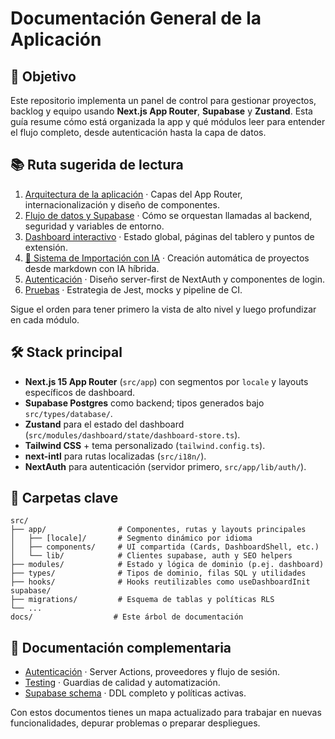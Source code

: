 # Documentación General de la Aplicación

## 🧭 Objetivo
Este repositorio implementa un panel de control para gestionar proyectos, backlog y equipo usando **Next.js App Router**, **Supabase** y **Zustand**. Esta guía resume cómo está organizada la app y qué módulos leer para entender el flujo completo, desde autenticación hasta la capa de datos.

## 📚 Ruta sugerida de lectura
1. [Arquitectura de la aplicación](./app/architecture.md) · Capas del App Router, internacionalización y diseño de componentes.
2. [Flujo de datos y Supabase](./app/data-flow.md) · Cómo se orquestan llamadas al backend, seguridad y variables de entorno.
3. [Dashboard interactivo](./app/dashboard.md) · Estado global, páginas del tablero y puntos de extensión.
4. [🚀 Sistema de Importación con IA](./import/README.md) · Creación automática de proyectos desde markdown con IA híbrida.
5. [Autenticación](./auth/README.md) · Diseño server-first de NextAuth y componentes de login.
6. [Pruebas](./testing/README.md) · Estrategia de Jest, mocks y pipeline de CI.

Sigue el orden para tener primero la vista de alto nivel y luego profundizar en cada módulo.

## 🛠️ Stack principal
- **Next.js 15 App Router** (`src/app`) con segmentos por `locale` y layouts específicos de dashboard.
- **Supabase Postgres** como backend; tipos generados bajo `src/types/database/`.
- **Zustand** para el estado del dashboard (`src/modules/dashboard/state/dashboard-store.ts`).
- **Tailwind CSS** + tema personalizado (`tailwind.config.ts`).
- **next-intl** para rutas localizadas (`src/i18n/`).
- **NextAuth** para autenticación (servidor primero, `src/app/lib/auth/`).

## 📁 Carpetas clave
```
src/
├── app/                # Componentes, rutas y layouts principales
│   ├── [locale]/       # Segmento dinámico por idioma
│   ├── components/     # UI compartida (Cards, DashboardShell, etc.)
│   └── lib/            # Clientes supabase, auth y SEO helpers
├── modules/            # Estado y lógica de dominio (p.ej. dashboard)
├── types/              # Tipos de dominio, filas SQL y utilidades
├── hooks/              # Hooks reutilizables como useDashboardInit
supabase/
├── migrations/         # Esquema de tablas y políticas RLS
└── ...
docs/                  # Este árbol de documentación
```

## 🔗 Documentación complementaria
- [Autenticación](./auth/README.md) · Server Actions, proveedores y flujo de sesión.
- [Testing](./testing/README.md) · Guardias de calidad y automatización.
- [Supabase schema](../supabase/migrations/) · DDL completo y políticas activas.

Con estos documentos tienes un mapa actualizado para trabajar en nuevas funcionalidades, depurar problemas o preparar despliegues.

